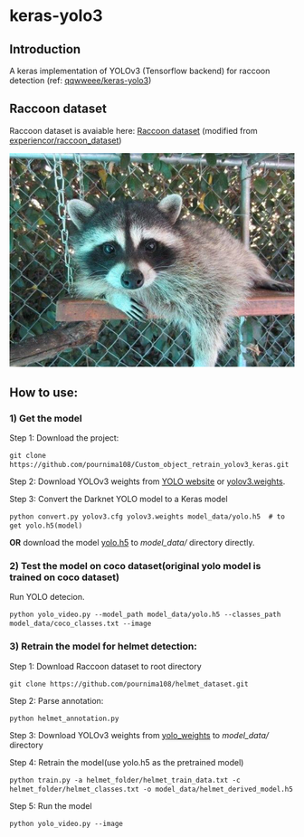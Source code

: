 # keras-yolo3

## Introduction

A keras implementation of YOLOv3 (Tensorflow backend) for raccoon detection (ref: [qqwweee/keras-yolo3](https://github.com/qqwweee/keras-yolo3))


## Raccoon dataset

Raccoon dataset is avaiable here: [Raccoon dataset](https://github.com/bing0037/Raccoon_dataset) (modified from [experiencor/raccoon_dataset](https://github.com/experiencor/raccoon_dataset))

![Raccoon](pictures/raccoon-28.jpg)

## How to use:

### 1) Get the model

Step 1: Download the project:
```
git clone https://github.com/pournima108/Custom_object_retrain_yolov3_keras.git
```

Step 2: Download YOLOv3 weights from [YOLO website](http://pjreddie.com/darknet/yolo/) or [yolov3.weights](https://drive.google.com/uc?id=1owAyOwfpwxpbs0BLWPkwT0srRUTpFHIn&export=download).

Step 3: Convert the Darknet YOLO model to a Keras model 
```
python convert.py yolov3.cfg yolov3.weights model_data/yolo.h5	# to get yolo.h5(model)
```

**OR** download the model [yolo.h5](https://drive.google.com/uc?export=download&confirm=8R0l&id=1Dd-uUhhXvosXiIIZM8tiXoZyENJxIY4u) to *model_data/* directory directly.

### 2) Test the model on coco dataset(original yolo model is trained on coco dataset)
Run YOLO detecion.
```
python yolo_video.py --model_path model_data/yolo.h5 --classes_path model_data/coco_classes.txt --image
```

### 3) Retrain the model for helmet detection:
Step 1: Download Raccoon dataset to root directory
```
git clone https://github.com/pournima108/helmet_dataset.git
```
Step 2: Parse annotation:
```
python helmet_annotation.py
```
Step 3: Download YOLOv3 weights from [yolo_weights](https://drive.google.com/uc?export=download&confirm=-b_7&id=1HlydiovCtnUJabQvZIbx77v6sE4OXrac) to *model_data/* directory

Step 4: Retrain the model(use yolo.h5 as the pretrained model) 
```
python train.py -a helmet_folder/helmet_train_data.txt -c helmet_folder/helmet_classes.txt -o model_data/helmet_derived_model.h5
```


Step 5: Run the model
```
python yolo_video.py --image
```

